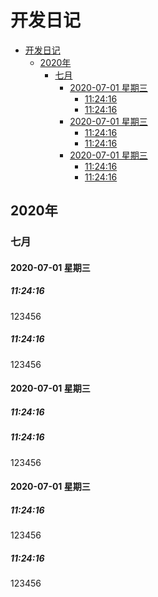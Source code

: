 # 开发日记

<!-- @import "[TOC]" {cmd="toc" depthFrom=1 depthTo=6 orderedList=false} -->

<!-- code_chunk_output -->

- [开发日记](#开发日记)
  - [2020年](#2020年)
    - [七月](#七月)
      - [2020-07-01 星期三](#2020-07-01-星期三)
        - [11:24:16](#112416)
        - [11:24:16](#112416-1)
      - [2020-07-01 星期三](#2020-07-01-星期三-1)
        - [11:24:16](#112416-2)
        - [11:24:16](#112416-3)
      - [2020-07-01 星期三](#2020-07-01-星期三-2)
        - [11:24:16](#112416-4)
        - [11:24:16](#112416-5)

<!-- /code_chunk_output -->

## 2020年

### 七月

#### 2020-07-01 星期三 

##### 11:24:16
123456
##### 11:24:16
123456

#### 2020-07-01 星期三 

##### 11:24:16

##### 11:24:16
123456

#### 2020-07-01 星期三 

##### 11:24:16
123456
##### 11:24:16
123456

